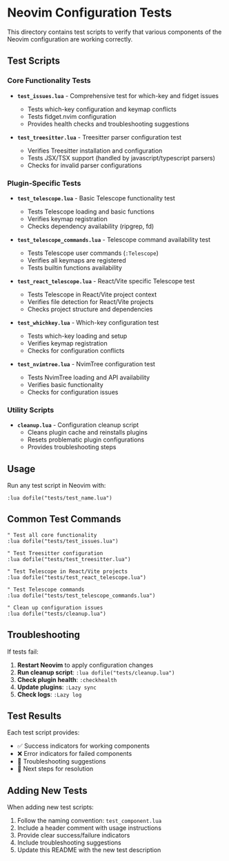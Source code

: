 # Neovim Configuration Tests

This directory contains test scripts to verify that various components of the Neovim configuration are working correctly.

## Test Scripts

### Core Functionality Tests

- **`test_issues.lua`** - Comprehensive test for which-key and fidget issues
  - Tests which-key configuration and keymap conflicts
  - Tests fidget.nvim configuration
  - Provides health checks and troubleshooting suggestions

- **`test_treesitter.lua`** - Treesitter parser configuration test
  - Verifies Treesitter installation and configuration
  - Tests JSX/TSX support (handled by javascript/typescript parsers)
  - Checks for invalid parser configurations

### Plugin-Specific Tests

- **`test_telescope.lua`** - Basic Telescope functionality test
  - Tests Telescope loading and basic functions
  - Verifies keymap registration
  - Checks dependency availability (ripgrep, fd)

- **`test_telescope_commands.lua`** - Telescope command availability test
  - Tests Telescope user commands (`:Telescope`)
  - Verifies all keymaps are registered
  - Tests builtin functions availability

- **`test_react_telescope.lua`** - React/Vite specific Telescope test
  - Tests Telescope in React/Vite project context
  - Verifies file detection for React/Vite projects
  - Checks project structure and dependencies

- **`test_whichkey.lua`** - Which-key configuration test
  - Tests which-key loading and setup
  - Verifies keymap registration
  - Checks for configuration conflicts

- **`test_nvimtree.lua`** - NvimTree configuration test
  - Tests NvimTree loading and API availability
  - Verifies basic functionality
  - Checks for configuration issues

### Utility Scripts

- **`cleanup.lua`** - Configuration cleanup script
  - Cleans plugin cache and reinstalls plugins
  - Resets problematic plugin configurations
  - Provides troubleshooting steps

## Usage

Run any test script in Neovim with:

```vim
:lua dofile("tests/test_name.lua")
```

## Common Test Commands

```vim
" Test all core functionality
:lua dofile("tests/test_issues.lua")

" Test Treesitter configuration
:lua dofile("tests/test_treesitter.lua")

" Test Telescope in React/Vite projects
:lua dofile("tests/test_react_telescope.lua")

" Test Telescope commands
:lua dofile("tests/test_telescope_commands.lua")

" Clean up configuration issues
:lua dofile("tests/cleanup.lua")
```

## Troubleshooting

If tests fail:

1. **Restart Neovim** to apply configuration changes
2. **Run cleanup script**: `:lua dofile("tests/cleanup.lua")`
3. **Check plugin health**: `:checkhealth`
4. **Update plugins**: `:Lazy sync`
5. **Check logs**: `:Lazy log`

## Test Results

Each test script provides:
- ✅ Success indicators for working components
- ❌ Error indicators for failed components
- 🔧 Troubleshooting suggestions
- 📝 Next steps for resolution

## Adding New Tests

When adding new test scripts:

1. Follow the naming convention: `test_component.lua`
2. Include a header comment with usage instructions
3. Provide clear success/failure indicators
4. Include troubleshooting suggestions
5. Update this README with the new test description 